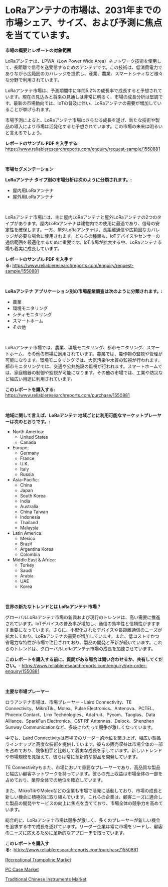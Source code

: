 <p><h1>LoRaアンテナの市場は、2031年までの市場シェア、サイズ、および予測に焦点を当てています。</h1></p><p><strong>市場の概要とレポートの対象範囲</strong></p>
<p><p>LoRaアンテナは、LPWA（Low Power Wide Area）ネットワーク技術を使用して、長距離で信号を送受信するためのアンテナです。この技術は、低消費電力でありながら広範囲のカバレッジを提供し、産業、農業、スマートシティなど様々な分野で利用されています。</p><p>LoRaアンテナ市場は、予測期間中に年間5.2%の成長率で成長すると予想されています。現在の見込みと将来の見通しは非常に明るく、市場の成長分析は堅調です。最新の市場動向では、IoTの普及に伴い、LoRaアンテナの需要が増加していることが挙げられます。</p><p>市場予測によると、LoRaアンテナ市場はさらなる成長を遂げ、新たな技術や製品の導入により市場は活発化すると予想されています。この市場の未来は明るいと言えるでしょう。</p></p>
<p><strong>レポートのサンプル PDF を入手する:</strong> <a href="https://www.reliableresearchreports.com/enquiry/request-sample/1550881">https://www.reliableresearchreports.com/enquiry/request-sample/1550881</a></p>
<p>&nbsp;</p>
<p><strong>市場セグメンテーション</strong></p>
<p><strong>LoRaアンテナ タイプ別の市場分析は次のように分類されます。:</strong></p>
<p><ul><li>屋内用LoRaアンテナ</li><li>屋外用LoRaアンテナ</li></ul></p>
<p>&nbsp;</p>
<p><p>LoRaアンテナ市場には、主に屋内LoRaアンテナと屋外LoRaアンテナの2つのタイプがあります。屋内LoRaアンテナは建物内での使用に最適であり、信号の安定性を確保します。一方、屋外LoRaアンテナは、長距離通信や広範囲なカバレッジが必要な場合に使用されます。どちらの種類も、IoTデバイスやセンサーの通信範囲を最適化するために重要です。IoT市場が拡大する中、LoRaアンテナ市場も着実に成長しています。</p></p>
<p><strong>レポートのサンプル PDF を入手する:</strong>&nbsp;<a href="https://www.reliableresearchreports.com/enquiry/request-sample/1550881">https://www.reliableresearchreports.com/enquiry/request-sample/1550881</a></p>
<p>&nbsp;</p>
<p><strong> LoRaアンテナ アプリケーション別の市場産業調査は次のように分類されます。:</strong></p>
<p><ul><li>農業</li><li>環境モニタリング</li><li>シティモニタリング</li><li>スマートホーム</li><li>その他</li></ul></p>
<p>&nbsp;</p>
<p><p>LoRaアンテナ市場では、農業、環境モニタリング、都市モニタリング、スマートホーム、その他の市場に適用されています。農業では、農作物の監視や管理が可能になります。環境モニタリングでは、大気汚染や水質の監視が行われます。都市モニタリングでは、交通や公共施設の監視が行われます。スマートホームでは、家庭機器の制御や監視が可能になります。その他の市場では、工業や防災など幅広い用途に利用されています。</p></p>
<p><strong>このレポートを購入する:</strong>&nbsp; <a href="https://www.reliableresearchreports.com/purchase/1550881">https://www.reliableresearchreports.com/purchase/1550881</a></p>
<p>&nbsp;</p>
<p><strong>地域に関して言えば、LoRaアンテナ 地域ごとに利用可能なマーケットプレーヤーは次のとおりです。:</strong></p>
<p><ul>
    <li>
        North America:
        <ul>
            <li>United States</li>
            <li>Canada</li>
        </ul>
    </li>
    <li>
        Europe:
        <ul>
            <li>Germany</li>
            <li>France</li>
            <li>U.K.</li>
            <li>Italy</li>
            <li>Russia</li>
        </ul>
    </li>
    <li>
        Asia-Pacific:
        <ul>
            <li>China</li>
            <li>Japan</li>
            <li>South Korea</li>
            <li>India</li>
            <li>Australia</li>
            <li>China Taiwan</li>
            <li>Indonesia</li>
            <li>Thailand</li>
            <li>Malaysia</li>
        </ul>
    </li>
    <li>
        Latin America:
        <ul>
            <li>Mexico</li>
            <li>Brazil</li>
            <li>Argentina Korea</li>
            <li>Colombia</li>
        </ul>
    </li>
    <li>
        Middle East & Africa:
        <ul>
            <li>Turkey</li>
            <li>Saudi</li>
            <li>Arabia</li>
            <li>UAE</li>
            <li>Korea</li>
        </ul>
    </li>
    </ul></p>
<p>&nbsp;</p>
<p><strong>世界の新たなトレンドとは LoRaアンテナ 市場？</strong></p>
<p><p>グローバルLoRaアンテナ市場の新興および現行のトレンドは、高い需要に推進されています。IoTデバイスの普及率が増加し、通信の効率性と信頼性がますます重要になっています。さらに、小型化されたデバイスや長距離通信のニーズが拡大しており、LoRaアンテナの需要が増加しています。また、低コストでかつ省電力な特性が市場で注目されており、製品の開発と革新が続いています。これらのトレンドは、グローバルLoRaアンテナ市場の成長を加速させています。</p></p>
<p><strong>このレポートを購入する前に、質問がある場合は問い合わせるか、共有してください。</strong>- <a href="https://www.reliableresearchreports.com/enquiry/pre-order-enquiry/1550881">https://www.reliableresearchreports.com/enquiry/pre-order-enquiry/1550881</a></p>
<p>&nbsp;</p>
<p><strong>主要な市場プレーヤー</strong></p>
<p><p>ロラアンテナ市場は、市場プレーヤー - Laird Connectivity、TE Connectivity、MikroTik、Molex、Pulse Electronics、Antenova、PCTEL、Phoenix Contact、Linx Technologies、Adafruit、Pycom、Taoglas、Data Alliance、SparkFun Electronics、C&T RF Antennas、Delock、Shenzhen Sunway Communicationなど、多岐にわたって競争が激しくなっています。</p><p>中でも、Laird Connectivityは市場でのリーダー的地位を築き上げ、幅広い製品ラインナップと高度な技術を提供しています。彼らの販売収益は市場全体の一部を占めており、競争相手と比較して着実な成長を示しています。新しいトレンドや市場規模を見据えて、彼らは常に革新的な製品を開発しています。</p><p>TE Connectivityもまた、市場において重要なプレーヤーであり、高品質な製品と幅広い顧客ネットワークを持っています。彼らの売上収益は市場全体の一部を占めており、業界全体での地位を確立しています。</p><p>また、MikroTikやMolexなどの企業も市場で活発に活動しており、市場の成長と新しい機会に積極的に取り組んでいます。これらの企業は、顧客ニーズに適合した製品の開発やサービスの向上に焦点を当てており、市場全体の競争力を高めています。</p><p>総合的に、LoRaアンテナ市場は競争が激しく、多くのプレーヤーが新しい機会を追求する中で成長を遂げています。リーダー企業は常に市場をリードし、顧客のニーズに応えるために革新的なアプローチを取っています。</p></p>
<p><strong>このレポートを購入する:</strong>&nbsp;&nbsp;<a href="https://www.reliableresearchreports.com/purchase/1550881">https://www.reliableresearchreports.com/purchase/1550881</a></p>
<p><p><a href="https://github.com/kufem1/Market-Research-Report-List-1/blob/main/recreational-trampoline-market.md">Recreational Trampoline Market</a></p><p><a href="https://github.com/nathandecarvalho/Market-Research-Report-List-2/blob/main/pc-case-market.md">PC Case Market</a></p><p><a href="https://github.com/kosella/Market-Research-Report-List-2/blob/main/traditional-chinese-instruments-market.md">Traditional Chinese Instruments Market</a></p></p>